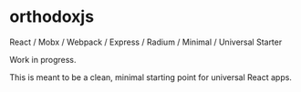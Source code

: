 # orthodoxjs
React / Mobx / Webpack / Express / Radium / Minimal / Universal Starter


Work in progress.

This is meant to be a clean, minimal starting point for universal React apps.
